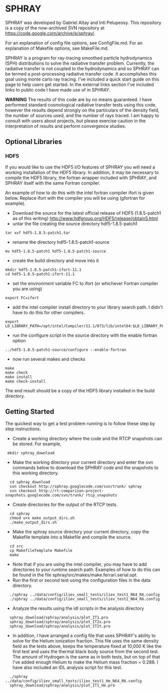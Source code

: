# SPHRAY #

SPHRAY was developed by Gabriel Altay and Inti Pelupessy.  This repository is a copy of the now-archived SVN repository at https://code.google.com/archive/p/sphray/.

For an explanation of config file options, see ConfigFile.md.
For an explanation of Makefile options, see MakeFile.md.

SPHRAY is a program for ray-tracing smoothed particle hydrodynamics (SPH) distributions to solve the radiative transfer problem.  Currently, the radiative transfer is not coupled to the hydrodynamics and so SPHRAY can be termed a post-processing radiative transfer code.  It accomplishes this goal using monte carlo ray tracing.  I've included a quick start guide on this page to help users get started.  In the external links section I've included links to public code I have made use of in SPHRAY.

**WARNING**
The results of this code are by no means guaranteed.  I have performed standard cosmological radiative transfer tests using this code, however the results depend strongly on the particulars of the density field, the number of sources used, and the number of rays traced.  I am happy to consult with users about projects, but please exercise caution in the interpretation of results and perform convergence studies.

## Optional Libraries ##

### HDF5 ###
If you would like to use the HDF5 I/O features of SPHRAY you will need a working installation of the HDF5 library.  In addition, it may be necessary to compile the HDF5 library, the fortran wrapper included with SPHRAY, and SPHRAY itself with the same Fortran compiler.

An example of how to do this with the intel fortran compiler ifort is given below.  Replace ifort with the compiler you will be using (gfortran for example).
  * Download the source for the latest official release of HDF5 (1.8.5-patch1 as of this writing) http://www.hdfgroup.org/HDF5/release/obtain5.html
  * untar the file creating the source directory hdf5-1.8.5-patch1
```
tar xvf hdf5-1.8.5-patch1.tar
```
  * rename the directory hdf5-1.8.5-patch1-source
```
mv hdf5-1.8.5-patch1 hdf5-1.8.5-patch1-source
```
  * create the build directory and move into it
```
mkdir hdf5-1.8.5-patch1-ifort-11.1
cd hdf5-1.8.5-patch1-ifort-11.1
```
  * set the environment variable FC to ifort (or whichever Fortran compiler you are using)
```
export FC=ifort
```
  * add the intel compiler install directory to your library search path.  I didn't have to do this for other compilers.
```
export LD_LIBRARY_PATH=/opt/intel/Compiler/11.1/073/lib/intel64:$LD_LIBRARY_PATH
```
  * run the configure script in the source directory with the enable fortran option
```
../hdf5-1.8.5-patch1-source/configure --enable-fortran
```
  * now run several makes and checks
```
make
make check
make install
make check-install
```

The end result should be a copy of the HDF5 library installed in the build directory.


## Getting Started ##
The quickest way to get a test problem running is to follow these step by step instructions.

  * Create a working directory where the code and the RTCP snapshots can be stored.  For example,
```
 mkdir sphray_download
```

  * Make the working directory your current directory and enter the svn commands below to download the SPHRAY code and the snapshots to this working directory.
```
  cd sphray_download
  svn checkout http://sphray.googlecode.com/svn/trunk/ sphray
  svn checkout http://rt-comparison-project-snapshots.googlecode.com/svn/trunk/ rtcp_snapshots
```

  * Create directories for the output of the RTCP tests.
```
  cd sphray
  chmod u+x make_output_dirs.sh
  ./make_output_dirs.sh
```
  * Make the sphray source directory your current directory, copy the Makefile template into a Makefile and compile the source.
```
  cd src
  cp MakefileTemplate Makefile
  make
```
  * Note that if you are using the intel compiler, you may have to add directories to your runtime search path.  Examples of how to do this can be found in the file sphray/src/makes/make.ferrari.serial.opt.
  * Run the first or second test using the configuration files in the data directory.
```
  ./sphray ../data/config/iliev_small_tests/iliev_test1_N64_R6.config
  ./sphray ../data/config/iliev_small_tests/iliev_test2_N64_R6.config
```
  * Analyze the results using the idl scripts in the analysis directory
```
  sphray_download/sphray/analysis/plot_IT1.pro
  sphray_download/sphray/analysis/plot_IT2x.pro
  sphray_download/sphray/analysis/plot_IT2t.pro
```
  * In addition, I have arranged a config file that uses SPHRAY's ability to solve for the Helium ionization fraction.  This file uses the same density field as the tests above, keeps the temperature fixed at 10,000 K like the first test and uses the thermal black body source from the second test.  The amount of Hydrogen is the same as in both tests, but on top of that I've added enough Helium to make the Helium mass fraction = 0.286.  I have also included an IDL analysis script for this test.
```
  ./sphray ../data/config/iliev_small_tests/iliev_test1_He_N64_R6.config
  sphray_download/sphray/analysis/plot_IT1_He.pro
```
